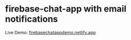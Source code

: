 # firebase-chat-app with email notifications 


Live Demo: <a href="https://firebasechatappdemo.netlify.app" target="_blank">firebasechatappdemo.netlify.app</a>
